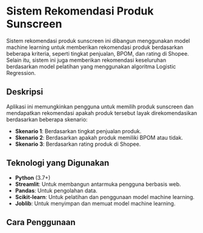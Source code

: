 # Sistem Rekomendasi Produk Sunscreen

Sistem rekomendasi produk sunscreen ini dibangun menggunakan model machine learning untuk memberikan rekomendasi produk berdasarkan beberapa kriteria, seperti tingkat penjualan, BPOM, dan rating di Shopee. Selain itu, sistem ini juga memberikan rekomendasi keseluruhan berdasarkan model pelatihan yang menggunakan algoritma Logistic Regression.

## Deskripsi

Aplikasi ini memungkinkan pengguna untuk memilih produk sunscreen dan mendapatkan rekomendasi apakah produk tersebut layak direkomendasikan berdasarkan beberapa skenario:
- **Skenario 1**: Berdasarkan tingkat penjualan produk.
- **Skenario 2**: Berdasarkan apakah produk memiliki BPOM atau tidak.
- **Skenario 3**: Berdasarkan rating produk di Shopee.

## Teknologi yang Digunakan
- **Python** (3.7+)
- **Streamlit**: Untuk membangun antarmuka pengguna berbasis web.
- **Pandas**: Untuk pengolahan data.
- **Scikit-learn**: Untuk pelatihan dan penggunaan model machine learning.
- **Joblib**: Untuk menyimpan dan memuat model machine learning.

## Cara Penggunaan

